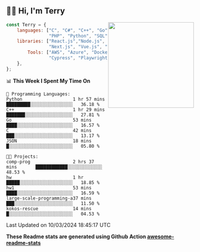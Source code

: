 <h2>👋🏻 Hi, I'm Terry</h2>

<img align='right' src="https://media.giphy.com/media/fkZukR450RQ1qnGaq9/giphy.gif" width="230">

```javascript
const Terry = {
    languages: ["C", "C#", "C++", "Go", "Java", "Javascript",
                "PHP", "Python", "SQL", "Typescript"],
    libraries: ["React.js","Node.js", ".Net", "Express.js",
                "Next.js", "Vue.js", "Astro.js", "CUDA"],
        Tools: ["AWS", "Azure", "Docker🐳", "Git", "Figma",
                "Cypress", "Playwright", "Postman", "Jira"],
    },
};
```
<!--START_SECTION:waka-->
📊 **This Week I Spent My Time On** 

```text
💬 Programming Languages: 
Python                   1 hr 57 mins        █████████░░░░░░░░░░░░░░░░   36.18 % 
C++                      1 hr 29 mins        ███████░░░░░░░░░░░░░░░░░░   27.81 % 
Go                       53 mins             ████░░░░░░░░░░░░░░░░░░░░░   16.57 % 
C                        42 mins             ███░░░░░░░░░░░░░░░░░░░░░░   13.17 % 
JSON                     18 mins             █░░░░░░░░░░░░░░░░░░░░░░░░   05.80 % 

🐱‍💻 Projects: 
comp-prog                2 hrs 37 mins       ████████████░░░░░░░░░░░░░   48.53 % 
hw                       1 hr                █████░░░░░░░░░░░░░░░░░░░░   18.85 % 
hw1                      53 mins             ████░░░░░░░░░░░░░░░░░░░░░   16.59 % 
large-scale-programming-a37 mins             ███░░░░░░░░░░░░░░░░░░░░░░   11.50 % 
kokos-rescue             14 mins             █░░░░░░░░░░░░░░░░░░░░░░░░   04.53 % 
```


 Last Updated on 10/03/2024 18:45:17 UTC
<!--END_SECTION:waka-->

**These Readme stats are generated using Github Action [awesome-readme-stats](https://github.com/anmol098/waka-readme-stats)**
